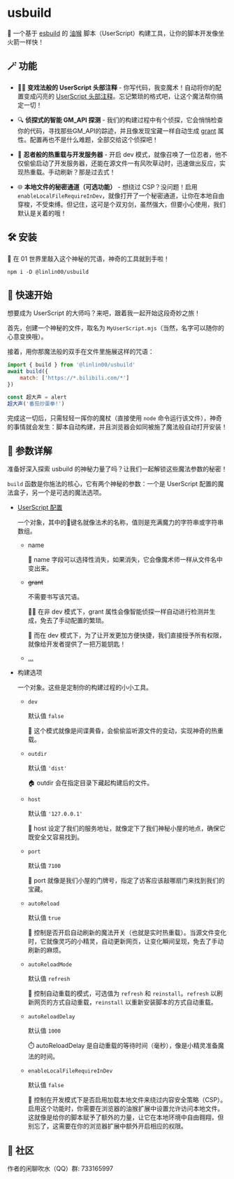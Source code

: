 # usbuild

🚀 一个基于 [esbuild](https://esbuild.github.io/) 的 [油猴](https://www.tampermonkey.net/) 脚本（UserScript）构建工具，让你的脚本开发像坐火箭一样快！

## 🪄 功能

- 🧙‍♂️ **变戏法般的 UserScript 头部注释** - 你写代码，我变魔术！自动将你的配置变成闪亮的 [UserScript 头部注释](https://www.tampermonkey.net/documentation.php)。忘记繁琐的格式吧，让这个魔法帮你搞定一切！

- 🔍 **侦探式的智能 GM_API 探测** - 我们的构建过程中有个侦探，它会悄悄检查你的代码，寻找那些GM_API的踪迹，并且像发现宝藏一样自动生成 [grant](https://www.tampermonkey.net/documentation.php#meta:grant) 属性。配置再也不是什么难题，全部交给这个侦探吧！

- 🚀 **忍者般的热重载与开发服务器** - 开启 dev 模式，就像召唤了一位忍者，他不仅偷偷启动了开发服务器，还能在源文件一有风吹草动时，迅速做出反应，实现热重载。手动刷新？那是过去式！

- 🌐 **本地文件的秘密通道（可选功能）** - 想绕过 CSP？没问题！启用 `enableLocalFileRequireInDev`，就像打开了一个秘密通道，让你在本地自由穿梭，不受束缚。但记住，这可是个双刃剑，虽然强大，但要小心使用，我们默认是关着的哦！

## 🛠️ 安装

🔮 在 01 世界里敲入这个神秘的咒语，神奇的工具就到手啦！

```shell
npm i -D @linlin00/usbuild
```

## 🚀 快速开始

想要成为 UserScript 的大师吗？来吧，跟着我一起开始这段奇妙之旅！

首先，创建一个神秘的文件，取名为 `MyUserScript.mjs`（当然，名字可以随你的心意变换哦）。

接着，用你那魔法般的双手在文件里施展这样的咒语：

```javascript
import { build } from '@linlin00/usbuild'
await build({
    match: ['https://*.bilibili.com/*']
})

const 超大声 = alert
超大声('番茄炒蛋拳!')
```

完成这一切后，只需轻轻一挥你的魔杖（直接使用 `node` 命令运行该文件），神奇的事情就会发生：脚本自动构建，并且浏览器会如同被施了魔法般自动打开安装！

## 🌟 参数详解

准备好深入探索 usbuild 的神秘力量了吗？让我们一起解锁这些魔法参数的秘密！

`build` 函数是你施法的核心，它有两个神秘的参数：一个是 UserScript 配置的魔法盒子，另一个是可选的魔法选项。

- [UserScript 配置](https://www.tampermonkey.net/)

    一个对象，其中的🔑键名就像法术的名称，值则是充满魔力的字符串或字符串数组。
  - name

    🎩 name 字段可以选择性消失，如果消失，它会像魔术师一样从文件名中变出来。

  - ~~grant~~

    不需要书写该咒语。

    🕵️‍♂️ 在非 dev 模式下，grant 属性会像智能侦探一样自动进行检测并生成，免去了手动配置的繁琐。

    🚀 而在 dev 模式下，为了让开发更加方便快捷，我们直接授予所有权限，就像给开发者提供了一把万能钥匙！

  - [...](https://www.tampermonkey.net/)
  
- 构建选项

    一个对象。这些是定制你的构建过程的小小工具。

  - `dev`

    默认值 `false`
  
    🌆 这个模式就像是间谍黄昏，会偷偷监听源文件的变动，实现神奇的热重载。

  - `outdir`

    默认值 `'dist'`
  
    🏠 outdir 会在指定目录下藏起构建后的文件。

  - `host`

    默认值 `'127.0.0.1'`

    🏡 host 设定了我们的服务地址，就像定下了我们神秘小屋的地点，确保它既安全又容易找到。

  - `port`

    默认值 `7100`

      🚪 port 就像是我们小屋的门牌号，指定了访客应该敲哪扇门来找到我们的宝藏。

  - `autoReload`

    默认值 `true`

    🔄 控制是否开启自动刷新的魔法开关（也就是实时热重载）。当源文件变化时，它就像灵巧的小精灵，自动更新网页，让变化瞬间呈现，免去了手动刷新的麻烦。

  - `autoReloadMode`

    默认值 `refresh`

    🧶 控制自动重载的模式，可选值为 `refresh` 和 `reinstall`。`refresh` 以刷新网页的方式自动重载，`reinstall` 以重新安装脚本的方式自动重载。

  - `autoReloadDelay`

    默认值 `1000`

    ⏱️ autoReloadDelay 是自动重载的等待时间（毫秒），像是小精灵准备魔法的时间。

  - `enableLocalFileRequireInDev`

    默认值 `false`

    📂 控制在开发模式下是否启用加载本地文件来绕过内容安全策略（CSP）。启用这个功能时，你需要在浏览器的油猴扩展中设置允许访问本地文件。这就像是给你的脚本赋予了额外的力量，让它在本地环境中自由翱翔，但别忘了，这需要在你的浏览器扩展中额外开启相应的权限。

## 💬 社区

作者的闲聊吹水（QQ）群: 733165997
